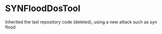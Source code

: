 # SYNFloodDosTool
Inherited the last repository code (deleted), using a new attack such as syn flood
